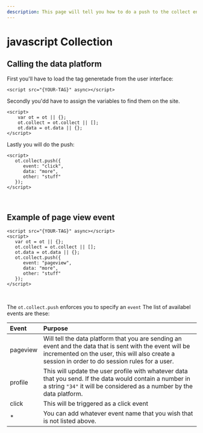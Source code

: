 ```yaml
---
description: This page will tell you how to do a push to the collect endpoint‌
---
```


# javascript Collection

## Calling the data platform <a id="calling-the-cdp"></a>

First you'll have to load the tag generetade from the user interface:

```text
<script src="{YOUR-TAG}" async></script>
```

Secondly you'dd have to assign the variables to find them on the site.

```markup
<script>
    var ot = ot || {};
    ot.collect = ot.collect || [];
    ot.data = ot.data || {};
</script>
```

Lastly you will do the push:

```markup
<script>
   ot.collect.push({
      event: "click",
      data: "more",
      other: "stuff"
   });
</script>
```

‌

## Example of page view event  <a id="example-of-page-view-event"></a>

```markup
<script src="{YOUR-TAG}" async></script>
​<script>
   var ot = ot || {};
   ot.collect = ot.collect || [];
   ot.data = ot.data || {};
   ot.collect.push({
      event: "pageview",
      data: "more", 
      other: "stuff"
   });
</script>​
```

‌

The `ot.collect.push` enforces you to specify an `event` The list of availabel events are these:

| Event | Purpose |
| :--- | :--- |
| pageview | Will tell the data platform that you are sending an event and the data that is sent with the event will be incremented on the user, this will also create a session in order to do session rules for a user. |
| profile | This will update the user profile with whatever data that you send. If the data would contain a number in a string `"34"` it will be considered as a number by the data platform. |
| click | This will be triggered as a click event |
| \* | You can add whatever event name that you wish that is not listed above. |

